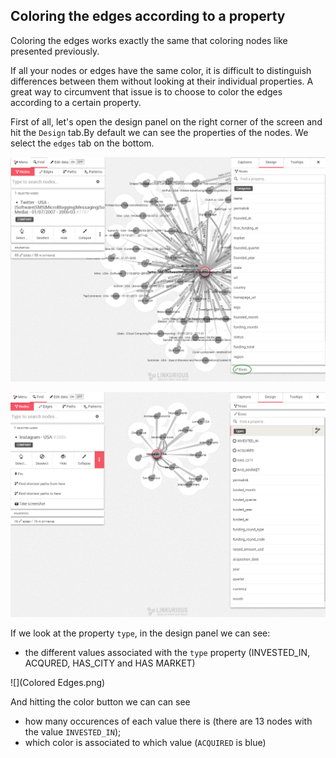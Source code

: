 ## Coloring the edges according to a property

Coloring the edges works exactly the same that coloring nodes like presented previously.

If all your nodes or edges have the same color, it is difficult to distinguish differences between them without looking at their individual properties. A great way to circumvent that issue is to choose to color the edges according to a certain property.

First of all, let's open the design panel on the right corner of the screen and hit the ```Design``` tab.By default we can see the properties of the nodes. We select the ```edges``` tab on the bottom.

![](TwitterPanel.png)

![](Types.png)

If we look at the property ```type```, in the design panel we can see:

* the different values associated with the ```type``` property (INVESTED_IN, ACQURED, HAS_CITY and HAS MARKET)

![](Colored Edges.png)

And hitting the color button we can can see

* how many occurences of each value there is (there are 13  nodes with the value ```INVESTED_IN```);
* which color is associated to which value (```ACQUIRED``` is blue)

